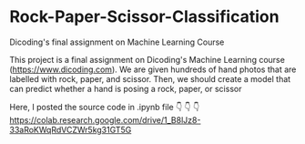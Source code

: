 # Rock-Paper-Scissor-Classification
Dicoding's final assignment on Machine Learning Course

This project is  a final assignment on Dicoding's Machine Learning course (https://www.dicoding.com).  We are given hundreds of hand photos that are labelled with rock, paper, and scissor. Then, we should create a model that can predict whether a hand is posing a rock, paper, or scissor

Here, I posted the source code in .ipynb file :point_down: :point_down: :point_down:  
https://colab.research.google.com/drive/1_B8lJz8-33aRoKWqRdVCZWr5kg31GT5G
